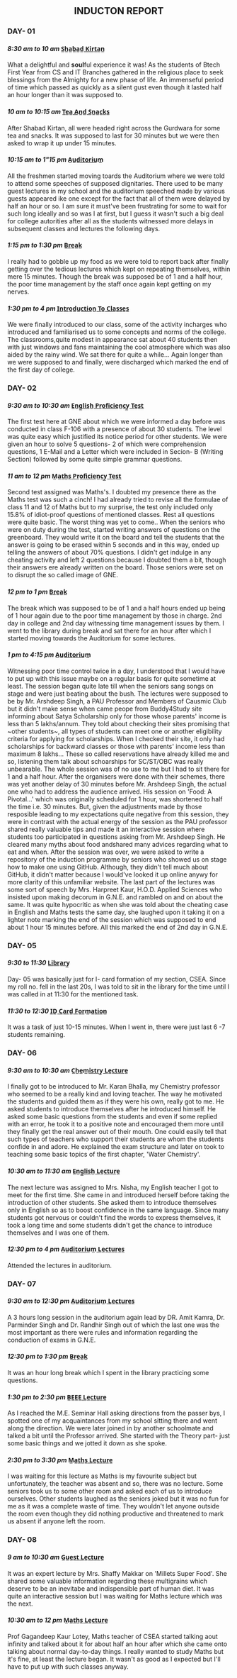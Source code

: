 # <h2 align="center">INDUCTON REPORT</h2>
### DAY- 01
#### *8:30 am to 10 am* **S̲h̲a̲b̲a̲d̲ ̲K̲i̲r̲t̲a̲n̲**
What a delightful and **soul**ful experience it was! As the students of Btech First Year from CS and IT Branches gathered in the religious place to seek blessings from the Almighty for a new phase of life. An immenseful period of time which passed as quickly as a silent gust even though it lasted half an hour longer than it was supposed to.

#### *10 am to 10:15 am* **T̲e̲a̲ ̲A̲n̲d̲ ̲S̲n̲a̲c̲k̲s̲**
After Shabad Kirtan, all were headed right across the Gurdwara for some tea and snacks. It was supposed to last for 30 minutes but we were then asked to wrap it up under 15 minutes.

#### *10:15 am to 1"15 pm* **A̲u̲d̲i̲t̲o̲r̲i̲u̲m̲**
All the freshmen started moving toards the Auditorium where we were told to attend some speeches of supposed dignitaries. There used to be many guest lectures in my school and the auditorium speeched made by various guests appeared ike one except for the fact that all of them were delayed by half an hour or so. I am sure it must've been frustrating for some to wait for such long ideally and so was I at first, but I guess it wasn't such a big deal for college autorities after all as the students witnessed more delays in subsequent classes and lectures the following days.

#### *1:15 pm to 1:30 pm* **B̲r̲e̲a̲k̲**
I really had to gobble up my food as we were told to report back after finally getting over the tedious lectures which kept on repeating themselves, within mere 15 minutes. Though the break was supposed be of 1 and a half hour, the poor time management by the staff once again kept getting on my nerves.

#### *1:30 pm to 4 pm* **I̲n̲t̲r̲o̲d̲u̲c̲t̲i̲o̲n̲ ̲T̲o̲ ̲C̲l̲a̲s̲s̲e̲s̲**
We were finally introduced to our class, some of the activity incharges who introduced and familiarised us to some concepts and norms of the college. The classrooms,quite modest in appearance sat about 40 students then with just windows and fans maintaining the cool atmosphere which was also aided by the rainy wind. We sat there for quite a while... Again longer than we were supposed to and finally, were discharged which marked the end of the first day of college.

### DAY- 02
#### *9:30 am to 10:30 am* **E̲n̲g̲l̲i̲s̲h̲ ̲P̲r̲o̲f̲i̲c̲i̲e̲n̲c̲y̲ ̲T̲e̲s̲t̲**
The first test here at GNE about which we were informed a day before was conducted in class F-106 with a presence of about 30 students. The level was quite easy which justified its notice period for other students. We were given an hour to solve 5 questions- 2 of which were comprehension questions, 1 E-Mail and a Letter which were included in Secion- B (Writing Section) followed by some quite simple grammar questions.

#### *11 am to 12 pm* **M̲a̲t̲h̲s̲ ̲P̲r̲o̲f̲i̲c̲i̲e̲n̲c̲y̲ ̲T̲e̲s̲t̲**
Second test assigned was Maths's. I doubted my presence there as the Maths test was such a cinch! I had already tried to revise all the formulae of class 11 and 12 of Maths but to my surprise, the test only included only 15.8% of idiot-proof questions of mentioned classes. Rest all questions were quite basic. The worst thing was yet to come.. When the seniors who were on duty during the test, started writing answers of questions on the greenboard. They would write it on the board and tell the students that the answer is going to be erased within 5 seconds and in this way, ended up telling the answers of about 70% questions. I didn't get indulge in any cheating activity and left 2 questions because I doubted them a bit, though their answers ere already written on the board. Those seniors were set on to disrupt the so called image of GNE.

#### *12 pm to 1 pm* **B̲r̲e̲a̲k̲**
The break which was supposed to be of 1 and a half hours ended up being of 1 hour again due to the poor time management by those in charge. 2nd day in college and 2nd day witnessing time management issues by them.
I went to the library during break and sat there for an hour after which I started moving towards the Auditorium for some lectures.

#### *1 pm to 4:15 pm* **A̲u̲d̲i̲t̲o̲r̲i̲u̲m̲**
Witnessing poor time control twice in a day, I understood that I would have to put up with this issue maybe on a regular basis for quite sometime at least. The session began quite late till when the seniors sang songs on stage and were just beating about the bush. The lectures were supposed to be by Mr. Arshdeep Singh, a PAU Professor and Members of Causmic Club but it didn't make sense when came peope from Buddy4Study site informing about Satya Scholarship only for those whose parents' income is less than 5 lakhs/annum. They told about checking their sites promising that ~other students~, all types of students can meet one or another eligibility criteria for applying for scholarships. When I checked their site, it only had scholarships for backward classes or those with parents' income less than maximum 8 lakhs... These so called reservations have already killed me and so, listening them talk about schoarships for SC/ST/OBC was really unbearable. The whole session was of no use to me but I had to sit there for 1 and a half hour. After the organisers were done with their schemes, there was yet another delay of 30 minutes before Mr. Arshdeep Singh, the actual one who had to address the audience arrived. His session on 'Food: A Pivotal...' which was originally scheduled for 1 hour, was shortened to half the time i.e. 30 minutes. But, given the adjustments made by those resposible leading to my expectations quite negative from this session, they were in contrast with the actual energy of the session as the PAU professor shared really valuable tips and made it an interactive session where students too participated in questions asking from Mr. Arshdeep Singh. He cleared many myths about food andshared many advices regarding what to eat and when.
After the session was over, we were asked to write a repository of the induction programme by seniors who showed us on stage how to make one using GitHub. Although, they didn't tell much about GitHub, it didn't matter because I would've looked it up online anywy for more clarity of this unfamiliar website.
The last part of the lectures was some sort of speech by Mrs. Harpreet Kaur, H.O.D. Applied Sciences who insisted upon making decorum in G.N.E. and rambled on and on about the same. It was quite hypocritic as when she was told about the cheating case in English and Maths tests the same day, she laughed upon it taking it on a lighter note marking the end of the session which was supposed to end about 1 hour 15 minutes before.
All this marked the end of 2nd day in G.N.E.

### DAY- 05
#### *9:30 to 11:30* **L̲i̲b̲r̲a̲r̲y̲**
Day- 05 was basically just for I- card formation of my section, CSEA. Since my roll no. fell in the last 20s, I was told to sit in the library for the time until I was called in at 11:30 for the mentioned task.

#### *11:30 to 12:30* **I̲D̲ ̲C̲a̲r̲d̲ ̲F̲o̲r̲m̲a̲t̲i̲o̲n̲**
It was a task of just 10-15 minutes. When I went in, there were just last 6 -7 students remaining.

### DAY- 06
#### *9:30 am to 10:30 am* **C̲h̲e̲m̲i̲s̲t̲r̲y̲ ̲L̲e̲c̲t̲u̲r̲e̲**
I finally got to be introduced to Mr. Karan Bhalla, my Chemistry professor who seemed to be a really kind and loving teacher. The way he motivated the students and guided them as if they were his own, really got to me. He asked students to introduce themselves after he introduced himself. He asked some basic questions from the students and even if some replied with an error, he took it to a positive note and encouraged them more until they finally get the real answer out of their mouth. One could easily tell that such types of teachers who support their students are whom the students confide in and adore. He explained the exam structure and later on took to teaching some basic topics of the first chapter, 'Water Chemistry'. 

#### *10:30 am to 11:30 am* **E̲n̲g̲l̲i̲s̲h̲ ̲L̲e̲c̲t̲u̲r̲e̲**
The next lecture was assigned to Mrs. Nisha, my English teacher I got to meet for the first time. She came in and introduced herself before taking the introduction of other students. She asked them to introduce themselves only in English so as to boost confidence in the same language. Since many students got nervous or couldn't find the words to express themselves, it took a long time and some students didn't get the chance to introduce themselves and I was one of them.

#### *12:30 pm to 4 pm*  **A̲u̲d̲i̲t̲o̲r̲i̲u̲m̲ ̲L̲e̲c̲t̲u̲r̲e̲s̲**
Attended the lectures in auditorium.

### DAY- 07
#### *9:30 am to 12:30 pm*  **A̲u̲d̲i̲t̲o̲r̲i̲u̲m̲ ̲L̲e̲c̲t̲u̲r̲e̲s̲**
A 3 hours long session in the auditorium again lead by DR. Amit Kamra, Dr. Parminder Singh and Dr. Randhir Singh out of which the last one was the most important as there were rules and information regarding the conduction of exams in G.N.E. 

#### *12:30 pm to 1:30 pm* **B̲r̲e̲a̲k̲**
It was an hour long break which I spent in the library practicing some questions.

#### *1:30 pm to 2:30 pm* **B̲E̲E̲E̲ ̲L̲e̲c̲t̲u̲r̲e̲**
As I reached the M.E. Seminar Hall asking directions from the passer bys, I spotted one of my acquaintances from my school sitting there and went along the direction. We were later joined in by another schoolmate and talked a bit until the Professor arrived. She started with the Theory part- just some basic things and we jotted it down as she spoke.

#### *2:30 pm to 3:30 pm* **M̲a̲t̲h̲s̲ ̲L̲e̲c̲t̲u̲r̲e̲**
I was waiting for this lecture as Maths is my favourite subject but unfortunately, the teacher was absent and so, there was no lecture. Some seniors took us to some other room and asked each of us to introduce ourselves. Other students laughed as the seniors joked but it was no fun for me as it was a complete waste of time. They wouldn't let anyone outside the room even though they did nothing productive and threatened to mark us absent if anyone left the room.

### DAY- 08
#### *9 am to 10:30 am* **G̲u̲e̲s̲t̲ ̲L̲e̲c̲t̲u̲r̲e̲**
It was an expert lecture by Mrs. Shaffy Makkar on 'Millets Super Food'. She shared some valuable information regarding these multigrains which deserve to be an inevitabe and indispensible part of human diet. It was quite an interactive session but I was waiting for Maths lecture which was the next.

#### *10:30 am to 12 pm* **M̲a̲t̲h̲s̲ ̲L̲e̲c̲t̲u̲r̲e̲**
Prof Gagandeep Kaur Lotey, Maths teacher of CSEA started talking aout infinity and talked about it for about half an hour after which she came onto talking about normal day-to-day things. I really wanted to study Maths but it's fine, at least the lecture began. It wasn't as good as I expected but I'll have to put up with such classes anyway.
